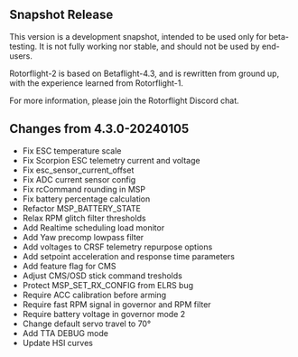 ## Snapshot Release

This version is a development snapshot, intended to be used only for beta-testing.
It is not fully working nor stable, and should not be used by end-users.

Rotorflight-2 is based on Betaflight-4.3, and is rewritten from ground up,
with the experience learned from Rotorflight-1.

For more information, please join the Rotorflight Discord chat.


## Changes from 4.3.0-20240105

- Fix ESC temperature scale
- Fix Scorpion ESC telemetry current and voltage
- Fix esc_sensor_current_offset
- Fix ADC current sensor config
- Fix rcCommand rounding in MSP
- Fix battery percentage calculation
- Refactor MSP_BATTERY_STATE
- Relax RPM glitch filter thresholds
- Add Realtime scheduling load monitor
- Add Yaw precomp lowpass filter
- Add voltages to CRSF telemetry repurpose options
- Add setpoint acceleration and response time parameters
- Add feature flag for CMS
- Adjust CMS/OSD stick command tresholds
- Protect MSP_SET_RX_CONFIG from ELRS bug
- Require ACC calibration before arming
- Require fast RPM signal in governor and RPM filter
- Require battery voltage in governor mode 2
- Change default servo travel to 70°
- Add TTA DEBUG mode
- Update HSI curves
